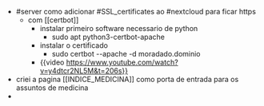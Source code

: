 - #server como adicionar #SSL_certificates ao #nextcloud para ficar https
	- com [[certbot]]
		- instalar primeiro software necessario de python
			- sudo apt python3-certbot-apache
		- instalar o certificado
			- sudo certbot --apache -d moradado.dominio
		- {{video https://www.youtube.com/watch?v=y4dtcr2NL5M&t=206s}}
- criei a pagina [[INDICE_MEDICINA]] como porta de entrada para os assuntos de medicina
-